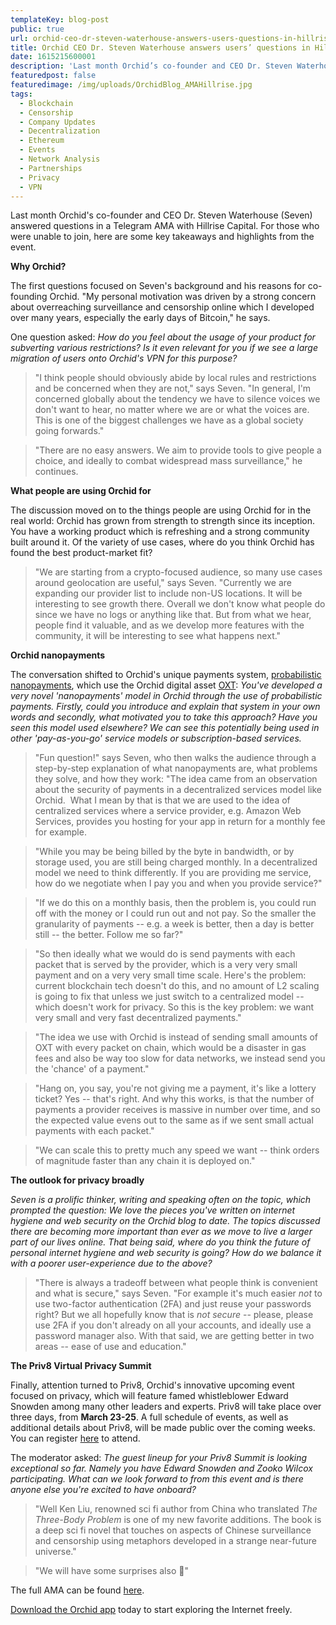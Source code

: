 ```yaml
---
templateKey: blog-post
public: true
url: orchid-ceo-dr-steven-waterhouse-answers-users-questions-in-hillrise-capital-ama
title: Orchid CEO Dr. Steven Waterhouse answers users’ questions in Hillrise Capital AMA
date: 1615215600001
description: 'Last month Orchid’s co-founder and CEO Dr. Steven Waterhouse (Seven) answered questions in a Telegram AMA with Hillrise Capital.'
featuredpost: false
featuredimage: /img/uploads/OrchidBlog_AMAHillrise.jpg
tags:
  - Blockchain
  - Censorship
  - Company Updates
  - Decentralization
  - Ethereum
  - Events
  - Network Analysis
  - Partnerships
  - Privacy
  - VPN
---
```

Last month Orchid's co-founder and CEO Dr. Steven Waterhouse (Seven) answered questions in a Telegram AMA with Hillrise Capital. For those who were unable to join, here are some key takeaways and highlights from the event.

**Why Orchid?**

The first questions focused on Seven's background and his reasons for co-founding Orchid. "My personal motivation was driven by a strong concern about overreaching surveillance and censorship online which I developed over many years, especially the early days of Bitcoin," he says.

One question asked: *How do you feel about the usage of your product for subverting various restrictions? Is it even relevant for you if we see a large migration of users onto Orchid's VPN for this purpose?*

> "I think people should obviously abide by local rules and restrictions and be concerned when they are not," says Seven. "In general, I'm concerned globally about the tendency we have to silence voices we don't want to hear, no matter where we are or what the voices are. This is one of the biggest challenges we have as a global society going forwards."

> "There are no easy answers. We aim to provide tools to give people a choice, and ideally to combat widespread mass surveillance," he continues.

**What people are using Orchid for**

The discussion moved on to the things people are using Orchid for in the real world: Orchid has grown from strength to strength since its inception. You have a working product which is refreshing and a strong community built around it. Of the variety of use cases, where do you think Orchid has found the best product-market fit?

> "We are starting from a crypto-focused audience, so many use cases around geolocation are useful," says Seven. "Currently we are expanding our provider list to include non-US locations. It will be interesting to see growth there. Overall we don't know what people do since we have no logs or anything like that. But from what we hear, people find it valuable, and as we develop more features with the community, it will be interesting to see what happens next."

**Orchid nanopayments**

The conversation shifted to Orchid's unique payments system, [probabilistic nanopayments](/introducing-nanopayments/), which use the Orchid digital asset [OXT](https://www.orchid.com/oxt): *You've developed a very novel 'nanopayments' model in Orchid through the use of probabilistic payments. Firstly, could you introduce and explain that system in your own words and secondly, what motivated you to take this approach? Have you seen this model used elsewhere? We can see this potentially being used in other 'pay-as-you-go' service models or subscription-based services.*

> "Fun question!" says Seven, who then walks the audience through a step-by-step explanation of what nanopayments are, what problems they solve, and how they work: "The idea came from an observation about the security of payments in a decentralized services model like Orchid.  What I mean by that is that we are used to the idea of centralized services where a service provider, e.g. Amazon Web Services, provides you hosting for your app in return for a monthly fee for example.

> "While you may be being billed by the byte in bandwidth, or by storage used, you are still being charged monthly. In a decentralized model we need to think differently. If you are providing me service, how do we negotiate when I pay you and when you provide service?"

> "If we do this on a monthly basis, then the problem is, you could run off with the money or I could run out and not pay. So the smaller the granularity of payments -- e.g. a week is better, then a day is better still -- the better. Follow me so far?"

> "So then ideally what we would do is send payments with each packet that is served by the provider, which is a very very small payment and on a very very small time scale. Here's the problem: current blockchain tech doesn't do this, and no amount of L2 scaling is going to fix that unless we just switch to a centralized model -- which doesn't work for privacy. So this is the key problem: we want very small and very fast decentralized payments."

> "The idea we use with Orchid is instead of sending small amounts of OXT with every packet on chain, which would be a disaster in gas fees and also be way too slow for data networks, we instead send you the 'chance' of a payment."

> "Hang on, you say, you're not giving me a payment, it's like a lottery ticket? Yes -- that's right. And why this works, is that the number of payments a provider receives is massive in number over time, and so the expected value evens out to the same as if we sent small actual payments with each packet."

> "We can scale this to pretty much any speed we want -- think orders of magnitude faster than any chain it is deployed on."

**The outlook for privacy broadly**

*Seven is a prolific thinker, writing and speaking often on the topic, which prompted the question: We love the pieces you've written on internet hygiene and web security on the Orchid blog to date. The topics discussed there are becoming more important than ever as we move to live a larger part of our lives online. That being said, where do you think the future of personal internet hygiene and web security is going? How do we balance it with a poorer user-experience due to the above?*

> "There is always a tradeoff between what people think is convenient and what is secure," says Seven. "For example it's much easier *not* to use two-factor authentication (2FA) and just reuse your passwords right? But we all hopefully know that is *not secure* -- please, please use 2FA if you don't already on all your accounts, and ideally use a password manager also. With that said, we are getting better in two areas -- ease of use and education."

**The Priv8 Virtual Privacy Summit**

Finally, attention turned to Priv8, Orchid's innovative upcoming event focused on privacy, which will feature famed whistleblower Edward Snowden among many other leaders and experts. Priv8 will take place over three days, from **March 23-25**. A full schedule of events, as well as additional details about Priv8, will be made public over the coming weeks. You can register [here](https://www.orchid.com/priv8) to attend.

The moderator asked: *The guest lineup for your Priv8 Summit is looking exceptional so far. Namely you have Edward Snowden and Zooko Wilcox participating. What can we look forward to from this event and is there anyone else you're excited to have onboard?*

> "Well Ken Liu, renowned sci fi author from China who translated *The Three-Body Problem* is one of my new favorite additions. The book is a deep sci fi novel that touches on aspects of Chinese surveillance and censorship using metaphors developed in a strange near-future universe."

> "We will have some surprises also 🙂"

The full AMA can be found [here](https://t.me/hillrisecapitalchat/36172). 

[Download the Orchid app](https://www.orchid.com/download) today to start exploring the Internet freely.